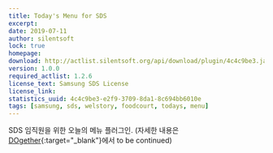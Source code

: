 ```yaml
---
title: Today's Menu for SDS
excerpt: 
date: 2019-07-11
author: silentsoft
lock: true
homepage: 
download: http://actlist.silentsoft.org/api/download/plugin/4c4c9be3.jar
version: 1.0.0
required_actlist: 1.2.6
license_text: Samsung SDS License
license_link: 
statistics_uuid: 4c4c9be3-e2f9-3709-8da1-8c694bb6010e
tags: [samsung, sds, welstory, foodcourt, todays, menu]
---
```


SDS 임직원을 위한 오늘의 메뉴 플러그인. (자세한 내용은 [DOgether](http://opsplus.sdsdev.co.kr:9083/#/login?postingId=7365){:target="_blank"}에서 to be continued)